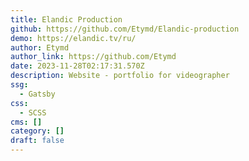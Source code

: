 ```yaml
---
title: Elandic Production
github: https://github.com/Etymd/Elandic-production
demo: https://elandic.tv/ru/
author: Etymd
author_link: https://github.com/Etymd
date: 2023-11-28T02:17:31.570Z
description: Website - portfolio for videographer
ssg:
  - Gatsby
css:
  - SCSS
cms: []
category: []
draft: false
---
```

